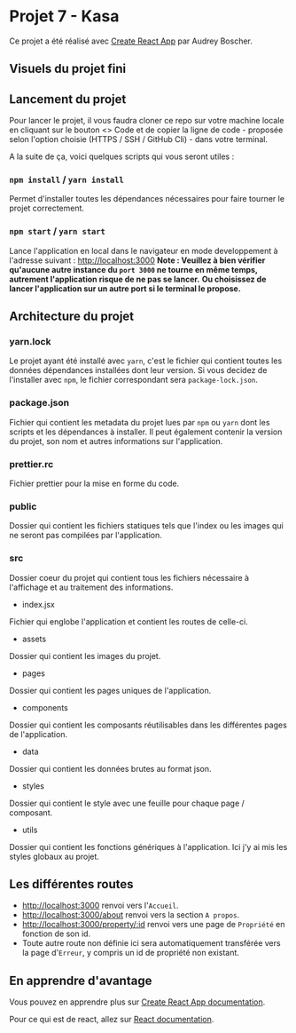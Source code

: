 # Projet 7 - Kasa

Ce projet a été réalisé avec [Create React App](https://github.com/facebook/create-react-app) par Audrey Boscher.

## Visuels du projet fini

## Lancement du projet

Pour lancer le projet, il vous faudra cloner ce repo sur votre machine locale en cliquant sur le bouton <> Code et de copier la ligne de code - proposée selon l'option choisie (HTTPS / SSH / GitHub Cli) - dans votre terminal.

A la suite de ça, voici quelques scripts qui vous seront utiles :

### `npm install` / `yarn install`

Permet d'installer toutes les dépendances nécessaires pour faire tourner le projet correctement.

### `npm start` / `yarn start`

Lance l'application en local dans le navigateur en mode developpement à l'adresse suivant : [http://localhost:3000](http://localhost:3000)
**Note : Veuillez à bien vérifier qu'aucune autre instance du `port 3000` ne tourne en même temps, autrement l'application risque de ne pas se lancer.**
**Ou choisissez de lancer l'application sur un autre port si le terminal le propose.**

## Architecture du projet

### yarn.lock

Le projet ayant été installé avec `yarn`, c'est le fichier qui contient toutes les données dépendances installées dont leur version.
Si vous decidez de l'installer avec `npm`, le fichier correspondant sera `package-lock.json`.

### package.json

Fichier qui contient les metadata du projet lues par `npm` ou `yarn` dont les scripts et les dépendances à installer.
Il peut également contenir la version du projet, son nom et autres informations sur l'application.

### prettier.rc

Fichier prettier pour la mise en forme du code.

### public

Dossier qui contient les fichiers statiques tels que l'index ou les images qui ne seront pas compilées par l'application.

### src

Dossier coeur du projet qui contient tous les fichiers nécessaire à l'affichage et au traitement des informations.

- index.jsx

Fichier qui englobe l'application et contient les routes de celle-ci.

- assets

Dossier qui contient les images du projet.

- pages

Dossier qui contient les pages uniques de l'application.

- components

Dossier qui contient les composants réutilisables dans les différentes pages de l'application.

- data

Dossier qui contient les données brutes au format json.

- styles

Dossier qui contient le style avec une feuille pour chaque page / composant.

- utils

Dossier qui contient les fonctions génériques à l'application.
Ici j'y ai mis les styles globaux au projet.

## Les différentes routes

- [http://localhost:3000](http://localhost:3000) renvoi vers l'`Accueil`.
- [http://localhost:3000/about](http://localhost:3000/about) renvoi vers la section `A propos`.
- [http://localhost:3000/property/:id](http://localhost:3000/about) renvoi vers une page de `Propriété` en fonction de son id.
- Toute autre route non définie ici sera automatiquement transférée vers la page d'`Erreur`, y compris un id de propriété non existant.

## En apprendre d'avantage

Vous pouvez en apprendre plus sur [Create React App documentation](https://facebook.github.io/create-react-app/docs/getting-started).

Pour ce qui est de react, allez sur [React documentation](https://reactjs.org/).
